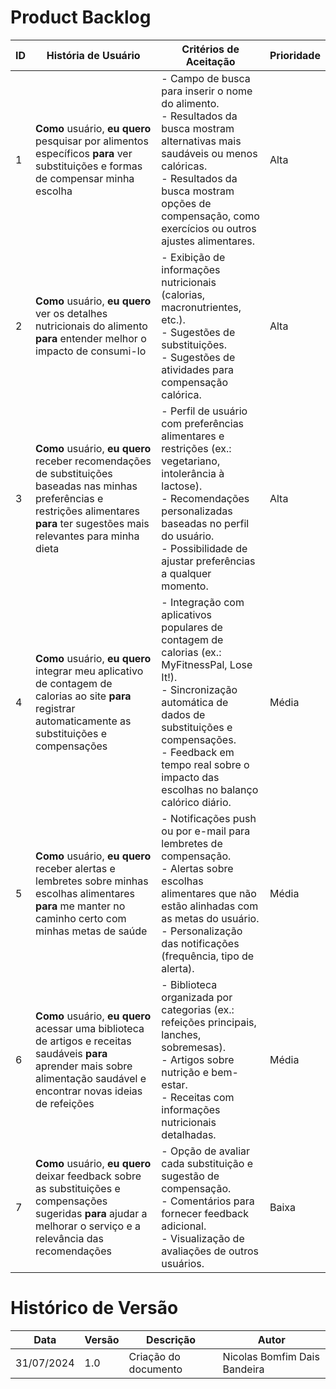 # Product Backlog

| ID  | História de Usuário                                                                                              | Critérios de Aceitação                                                                                                            | Prioridade |
|-----|-----------------------------------------------------------------------------------------------------------------|---------------------------------------------------------------------------------------------------------------------------------|------------|
| 1   | **Como** usuário, **eu quero** pesquisar por alimentos específicos **para** ver substituições e formas de compensar minha escolha | - Campo de busca para inserir o nome do alimento.<br>- Resultados da busca mostram alternativas mais saudáveis ou menos calóricas.<br>- Resultados da busca mostram opções de compensação, como exercícios ou outros ajustes alimentares. | Alta       |
| 2   | **Como** usuário, **eu quero** ver os detalhes nutricionais do alimento **para** entender melhor o impacto de consumi-lo | - Exibição de informações nutricionais (calorias, macronutrientes, etc.).<br>- Sugestões de substituições.<br>- Sugestões de atividades para compensação calórica. | Alta       |
| 3   | **Como** usuário, **eu quero** receber recomendações de substituições baseadas nas minhas preferências e restrições alimentares **para** ter sugestões mais relevantes para minha dieta | - Perfil de usuário com preferências alimentares e restrições (ex.: vegetariano, intolerância à lactose).<br>- Recomendações personalizadas baseadas no perfil do usuário.<br>- Possibilidade de ajustar preferências a qualquer momento. | Alta       |
| 4   | **Como** usuário, **eu quero** integrar meu aplicativo de contagem de calorias ao site **para** registrar automaticamente as substituições e compensações | - Integração com aplicativos populares de contagem de calorias (ex.: MyFitnessPal, Lose It!).<br>- Sincronização automática de dados de substituições e compensações.<br>- Feedback em tempo real sobre o impacto das escolhas no balanço calórico diário. | Média      |
| 5   | **Como** usuário, **eu quero** receber alertas e lembretes sobre minhas escolhas alimentares **para** me manter no caminho certo com minhas metas de saúde | - Notificações push ou por e-mail para lembretes de compensação.<br>- Alertas sobre escolhas alimentares que não estão alinhadas com as metas do usuário.<br>- Personalização das notificações (frequência, tipo de alerta). | Média      |
| 6   | **Como** usuário, **eu quero** acessar uma biblioteca de artigos e receitas saudáveis **para** aprender mais sobre alimentação saudável e encontrar novas ideias de refeições | - Biblioteca organizada por categorias (ex.: refeições principais, lanches, sobremesas).<br>- Artigos sobre nutrição e bem-estar.<br>- Receitas com informações nutricionais detalhadas. | Média      |
| 7   | **Como** usuário, **eu quero** deixar feedback sobre as substituições e compensações sugeridas **para** ajudar a melhorar o serviço e a relevância das recomendações | - Opção de avaliar cada substituição e sugestão de compensação.<br>- Comentários para fornecer feedback adicional.<br>- Visualização de avaliações de outros usuários. | Baixa      |

# Histórico de Versão

| Data       | Versão | Descrição                                  | Autor              |
| ---------- | ------ | ------------------------------------------ | ------------------ |
| 31/07/2024 | 1.0    | Criação do documento | Nicolas Bomfim Dais Bandeira |
